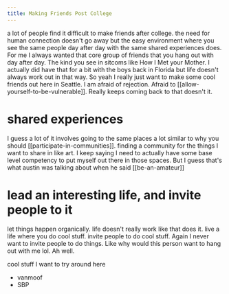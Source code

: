 ```yaml
---
title: Making Friends Post College
---
```

a lot of people find it difficult to make friends after college. the need for human connection doesn't go away but the easy environment where you see the same people day after day with the same shared experiences does. For me I always wanted that core group of friends that you hang out with day after day. The kind you see in sitcoms like How I Met your Mother. I actually did have that for a bit with the boys back in Florida but life doesn't always work out in that way. So yeah I really just want to make some cool friends out here in Seattle. I am afraid of rejection. Afraid to [[allow-yourself-to-be-vulnerable]]. Really keeps coming back to that doesn't it.

# shared experiences 
I guess a lot of it involves going to the same places a lot similar to why you should [[participate-in-communities]]. finding a community for the things I want to share in like art. I keep saying I need to actually have some base level competency to put myself out there in those spaces. But I guess that's what austin was talking about when he said [[be-an-amateur]]

# lead an interesting life, and invite people to it 
let things happen organically. life doesn't really work like that does it. live a life where you do cool stuff. invite people to do cool stuff. Again I never want to invite people to do things. Like why would this person want to hang out with me lol. Ah well. 

cool stuff I want to try around here
- vanmoof
- SBP
